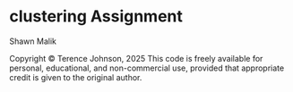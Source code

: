 # clustering Assignment

Shawn Malik

Copyright © Terence Johnson, 2025
This code is freely available for personal, educational, and non-commercial use, provided that appropriate credit is given to the original author.
